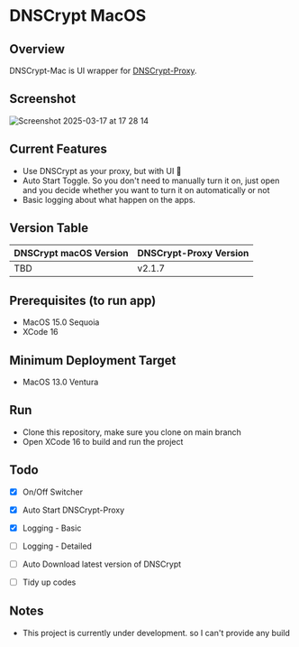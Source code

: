 # DNSCrypt MacOS
## Overview
DNSCrypt-Mac is UI wrapper for [DNSCrypt-Proxy](https://github.com/DNSCrypt/dnscrypt-proxy.git).

## Screenshot
![Screenshot 2025-03-17 at 17 28 14](https://github.com/user-attachments/assets/99b711b7-7e6a-446f-8e9f-035138006142)

## Current Features

- Use DNSCrypt as your proxy, but with UI 🌟
- Auto Start Toggle. So you don't need to manually turn it on, just open and you decide whether you want to turn it on automatically or not
- Basic logging about what happen on the apps.

## Version Table
|DNSCrypt macOS Version|DNSCrypt-Proxy Version|
|---|---|
|TBD|v2.1.7|

## Prerequisites (to run app)
- MacOS 15.0 Sequoia
- XCode 16

## Minimum Deployment Target
- MacOS 13.0 Ventura

## Run
- Clone this repository, make sure you clone on main branch
- Open XCode 16 to build and run the project

## Todo
 - [x] On/Off Switcher 
 
 - [x] Auto Start DNSCrypt-Proxy
 
 - [x] Logging - Basic
 
 - [ ] Logging - Detailed
 
 - [ ] Auto Download latest version of DNSCrypt
 
 - [ ] Tidy up codes

## Notes
- This project is currently under development. so I can't provide any build
